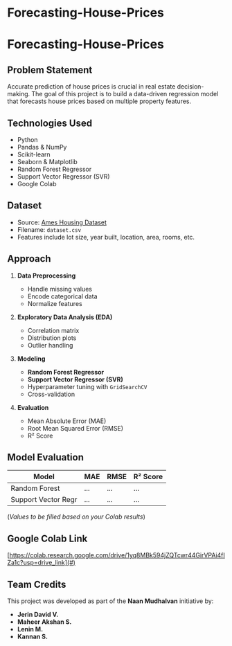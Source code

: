# Forecasting-House-Prices
# Forecasting-House-Prices
## Problem Statement

Accurate prediction of house prices is crucial in real estate decision-making. The goal of this project is to build a data-driven regression model that forecasts house prices based on multiple property features.

## Technologies Used

- Python
- Pandas & NumPy
- Scikit-learn
- Seaborn & Matplotlib
- Random Forest Regressor
- Support Vector Regressor (SVR)
- Google Colab

## Dataset

- Source: [Ames Housing Dataset](https://www.kaggle.com/datasets/prevek18/ames-housing-dataset)
- Filename: `dataset.csv`
- Features include lot size, year built, location, area, rooms, etc.

## Approach

1. **Data Preprocessing**
   - Handle missing values
   - Encode categorical data
   - Normalize features

2. **Exploratory Data Analysis (EDA)**
   - Correlation matrix
   - Distribution plots
   - Outlier handling

3. **Modeling**
   - **Random Forest Regressor**
   - **Support Vector Regressor (SVR)**
   - Hyperparameter tuning with `GridSearchCV`
   - Cross-validation

4. **Evaluation**
   - Mean Absolute Error (MAE)
   - Root Mean Squared Error (RMSE)
   - R² Score

## Model Evaluation

| Model               | MAE    | RMSE   | R² Score |
|--------------------|--------|--------|----------|
| Random Forest       | ...    | ...    | ...      |
| Support Vector Regr | ...    | ...    | ...      |

(*Values to be filled based on your Colab results*)

## Google Colab Link

[https://colab.research.google.com/drive/1yq8MBk594jZQTcwr44GirVPAi4fIZa1c?usp=drive_link](#)

## Team Credits

This project was developed as part of the **Naan Mudhalvan** initiative by:

- **Jerin David V.**
- **Maheer Akshan S.**
- **Lenin M.**
- **Kannan S.**
